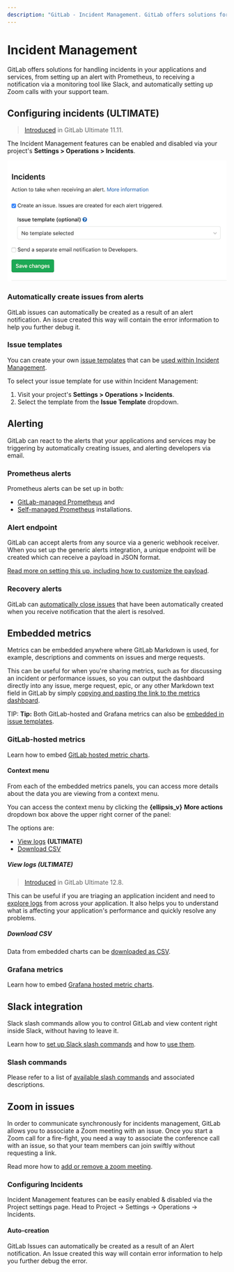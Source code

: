 ```yaml
---
description: "GitLab - Incident Management. GitLab offers solutions for handling incidents in your applications and services"
---
```


# Incident Management

GitLab offers solutions for handling incidents in your applications and services,
from setting up an alert with Prometheus, to receiving a notification via a
monitoring tool like Slack, and automatically setting up Zoom calls with your
support team.

## Configuring incidents **(ULTIMATE)**

> [Introduced](https://gitlab.com/gitlab-org/gitlab/issues/4925) in GitLab Ultimate 11.11.

The Incident Management features can be enabled and disabled via your project's
**Settings > Operations > Incidents**.

![Incident Management Settings](img/incident_management_settings.png)

### Automatically create issues from alerts

GitLab issues can automatically be created as a result of an alert notification.
An issue created this way will contain the error information to help you further
debug it.

### Issue templates

You can create your own [issue templates](../project/description_templates.md#creating-issue-templates)
that can be [used within Incident Management](../project/integrations/prometheus.md#taking-action-on-incidents-ultimate).

To select your issue template for use within Incident Management:

1. Visit your project's **Settings > Operations > Incidents**.
1. Select the template from the **Issue Template** dropdown.

## Alerting

GitLab can react to the alerts that your applications and services may be
triggering by automatically creating issues, and alerting developers via email.

### Prometheus alerts

Prometheus alerts can be set up in both:

- [GitLab-managed Prometheus](../project/integrations/prometheus.md#setting-up-alerts-for-prometheus-metrics-ultimate) and
- [Self-managed Prometheus](../project/integrations/prometheus.md#external-prometheus-instances) installations.

### Alert endpoint

GitLab can accept alerts from any source via a generic webhook receiver. When
you set up the generic alerts integration, a unique endpoint will
be created which can receive a payload in JSON format.

[Read more on setting this up, including how to customize the payload](../project/integrations/generic_alerts.md).

### Recovery alerts

GitLab can [automatically close issues](../project/integrations/prometheus.md#taking-action-on-incidents-ultimate)
that have been automatically created when you receive notification that the
alert is resolved.

## Embedded metrics

Metrics can be embedded anywhere where GitLab Markdown is used, for example,
descriptions and comments on issues and merge requests.

This can be useful for when you're sharing metrics, such as for discussing
an incident or performance issues, so you can output the dashboard directly
into any issue, merge request, epic, or any other Markdown text field in GitLab
by simply [copying and pasting the link to the metrics dashboard](../project/integrations/prometheus.md#embedding-gitlab-managed-kubernetes-metrics).

TIP: **Tip:**
Both GitLab-hosted and Grafana metrics can also be
[embedded in issue templates](../project/integrations/prometheus.md#embedding-metrics-in-issue-templates).

### GitLab-hosted metrics

Learn how to embed [GitLab hosted metric charts](../project/integrations/prometheus.md#embedding-metric-charts-within-gitlab-flavored-markdown).

#### Context menu

From each of the embedded metrics panels, you can access more details
about the data you are viewing from a context menu.

You can access the context menu by clicking the **{ellipsis_v}** **More actions**
dropdown box above the upper right corner of the panel:

The options are:

- [View logs](#view-logs-ultimate) **(ULTIMATE)**
- [Download CSV](#download-csv)

##### View logs **(ULTIMATE)**

> [Introduced](https://gitlab.com/gitlab-org/gitlab/issues/201846) in GitLab Ultimate 12.8.

This can be useful if you are triaging an application incident and need to
[explore logs](../project/integrations/prometheus.md#view-pod-logs-ultimate)
from across your application. It also helps you to understand
what is affecting your application's performance and quickly resolve any problems.

##### Download CSV

Data from embedded charts can be [downloaded as CSV](../project/integrations/prometheus.md#downloading-data-as-csv).

### Grafana metrics

Learn how to embed [Grafana hosted metric charts](../project/integrations/prometheus.md#embedding-grafana-charts).

## Slack integration

Slack slash commands allow you to control GitLab and view content right inside
Slack, without having to leave it.

Learn how to [set up Slack slash commands](../project/integrations/slack_slash_commands.md)
and how to [use them](../../integration/slash_commands.md).

### Slash commands

Please refer to a list of [available slash commands](../../integration/slash_commands.md) and associated descriptions.

## Zoom in issues

In order to communicate synchronously for incidents management, GitLab allows you to
associate a Zoom meeting with an issue. Once you start a Zoom call for a fire-fight,
you need a way to associate the conference call with an issue, so that your team
members can join swiftly without requesting a link.

Read more how to [add or remove a zoom meeting](../project/issues/associate_zoom_meeting.md).

### Configuring Incidents

Incident Management features can be easily enabled & disabled via the Project settings page. Head to Project -> Settings -> Operations -> Incidents.

#### Auto-creation

GitLab Issues can automatically be created as a result of an Alert notification. An Issue created this way will contain error information to help you further debug the error.
